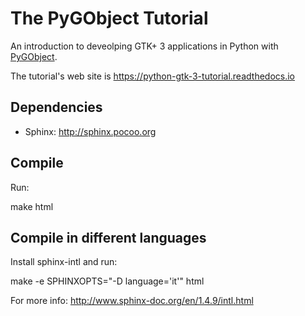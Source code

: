 The PyGObject Tutorial
======================

An introduction to deveolping GTK+ 3 applications in Python with [PyGObject](http://live.gnome.org/PyGObject).

The tutorial's web site is https://python-gtk-3-tutorial.readthedocs.io


Dependencies
------------
- Sphinx: http://sphinx.pocoo.org


Compile
-------
Run:

make html

Compile in different languages
------------------------------
Install sphinx-intl and run:

make -e SPHINXOPTS="-D language='it'" html

For more info:
http://www.sphinx-doc.org/en/1.4.9/intl.html

